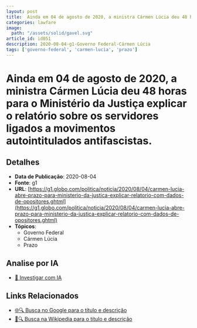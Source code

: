 ```yaml
---
layout: post
title:  Ainda em 04 de agosto de 2020, a ministra Cármen Lúcia deu 48 horas para o Ministério da Justiça explicar o relatório sobre os servidores ligados a movimentos autointitulados antifascistas.
categories: lawfare
image: 
  path: "/assets/solid/gavel.svg"
article_id: id051
description: 2020-08-04-g1-Governo Federal-Cármen Lúcia
tags: ['governo-federal', 'carmen-lucia', 'prazo']
---
```


# Ainda em 04 de agosto de 2020, a ministra Cármen Lúcia deu 48 horas para o Ministério da Justiça explicar o relatório sobre os servidores ligados a movimentos autointitulados antifascistas.

## Detalhes
- **Data de Publicação**: 2020-08-04
- **Fonte**: g1
- **URL**: [https://g1.globo.com/politica/noticia/2020/08/04/carmen-lucia-abre-prazo-para-ministerio-da-justica-explicar-relatorio-com-dados-de-opositores.ghtml](https://g1.globo.com/politica/noticia/2020/08/04/carmen-lucia-abre-prazo-para-ministerio-da-justica-explicar-relatorio-com-dados-de-opositores.ghtml)
- **Tópicos**:
  - Governo Federal
  - Cármen Lúcia
  - Prazo

## Analise por IA
- [🤖 Investigar com IA](https://www.perplexity.ai/search?q=%22not%C3%ADcia%20artigo%20Brasil%22%20Ainda%20em%2004%20de%20agosto%20de%202020%2C%20a%20ministra%20C%C3%A1rmen%20L%C3%BAcia%20deu%2048%20horas%20para%20o%20Minist%C3%A9rio%20da%20Justi%C3%A7a%20explicar%20o%20relat%C3%B3rio%20sobre%20os%20servidores%20ligados%20a%20movimentos%20autointitulados%20antifascistas.%20g1%202020-08-04)

## Links Relacionados
- [🌐🔍 Busca no Google para o título e descrição](https://www.google.com/search?q=%22not%C3%ADcia%20artigo%20Brasil%22%20Ainda%20em%2004%20de%20agosto%20de%202020%2C%20a%20ministra%20C%C3%A1rmen%20L%C3%BAcia%20deu%2048%20horas%20para%20o%20Minist%C3%A9rio%20da%20Justi%C3%A7a%20explicar%20o%20relat%C3%B3rio%20sobre%20os%20servidores%20ligados%20a%20movimentos%20autointitulados%20antifascistas.%20g1%202020-08-04)
- [📖🔍 Busca na Wikipedia para o título e descrição](https://pt.wikipedia.org/w/index.php?search=%22not%C3%ADcia%20artigo%20Brasil%22%20Ainda%20em%2004%20de%20agosto%20de%202020%2C%20a%20ministra%20C%C3%A1rmen%20L%C3%BAcia%20deu%2048%20horas%20para%20o%20Minist%C3%A9rio%20da%20Justi%C3%A7a%20explicar%20o%20relat%C3%B3rio%20sobre%20os%20servidores%20ligados%20a%20movimentos%20autointitulados%20antifascistas.%20g1%202020-08-04)

